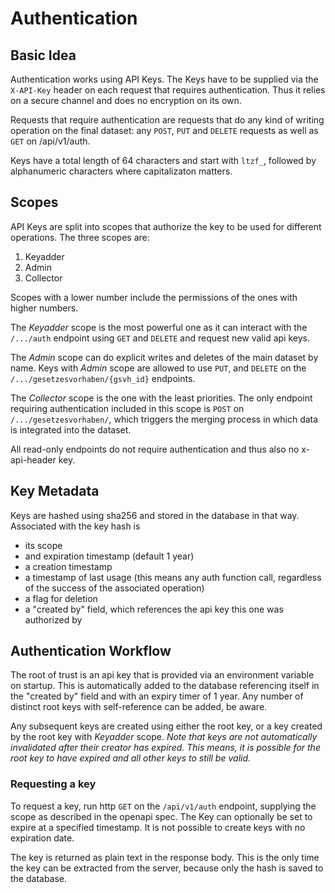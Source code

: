 # Authentication
## Basic Idea

Authentication works using API Keys. The Keys have to be supplied via the `X-API-Key` header on each request that requires authentication.
Thus it relies on a secure channel and does no encryption on its own.

Requests that require authentication are requests that do any kind of writing operation on the final dataset: any `POST`, `PUT` and `DELETE` requests as well as `GET` on /api/v1/auth.

Keys have a total length of 64 characters and start with `ltzf_`, followed by alphanumeric characters where capitalizaton matters.

## Scopes

API Keys are split into scopes that authorize the key to be used for different operations. The three scopes are:

1. Keyadder
2. Admin
3. Collector

Scopes with a lower number include the permissions of the ones with higher numbers.

The _Keyadder_ scope is the most powerful one as it can interact with the `/.../auth` endpoint using `GET` and `DELETE` and request new valid api keys.

The _Admin_ scope can do explicit writes and deletes of the main dataset by name. Keys with _Admin_ scope are allowed to use `PUT`, and `DELETE` on the `/.../gesetzesvorhaben/{gsvh_id}` endpoints.

The _Collector_ scope is the one with the least priorities. The only endpoint requiring authentication included in this scope is `POST` on `/.../gesetzesvorhaben/`, which triggers the merging process in which data is integrated into the dataset.

All read-only endpoints do not require authentication and thus also no x-api-header key.


## Key Metadata

Keys are hashed using sha256 and stored in the database in that way. Associated with the key hash is
- its scope
- and expiration timestamp (default 1 year)
- a creation timestamp
- a timestamp of last usage (this means any auth function call, regardless of the success of the associated operation)
- a flag for deletion
- a "created by" field, which references the api key this one was authorized by


## Authentication Workflow

The root of trust is an api key that is provided via an environment variable on startup. 
This is automatically added to the database referencing itself in the "created by" field and with an expiry timer of 1 year.
Any number of distinct root keys with self-reference can be added, be aware.

Any subsequent keys are created using either the root key, or a key created by the root key with _Keyadder_ scope.
_Note that keys are not automatically invalidated after their creator has expired. This means, it is possible for the root key to have expired and all other keys to still be valid._

### Requesting a key
To request a key, run http `GET` on the `/api/v1/auth` endpoint, supplying the scope as described in the openapi spec. 
The Key can optionally be set to expire at a specified timestamp. It is not possible to create keys with no expiration date.

The key is returned as plain text in the response body. This is the only time the key can be extracted from the server, because only the hash is saved to the database.